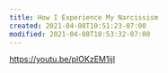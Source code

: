 ```yaml
---
title: How I Experience My Narcissism
created: 2021-04-08T10:51:23-07:00
modified: 2021-04-08T10:53:32-07:00
---
```


https://youtu.be/pIOKzEM1ijI


